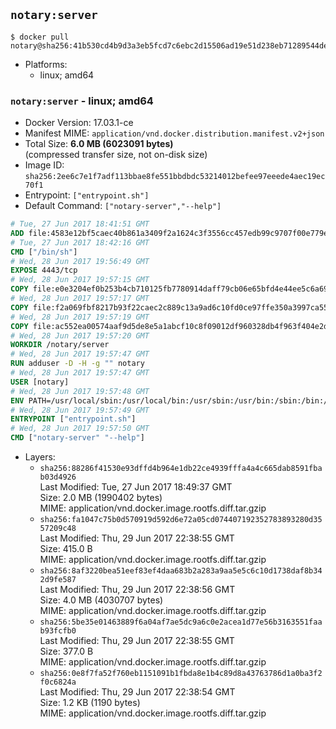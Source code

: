 ## `notary:server`

```console
$ docker pull notary@sha256:41b530cd4b9d3a3eb5fcd7c6ebc2d15506ad19e51d238eb71289544de8b122a5
```

-	Platforms:
	-	linux; amd64

### `notary:server` - linux; amd64

-	Docker Version: 17.03.1-ce
-	Manifest MIME: `application/vnd.docker.distribution.manifest.v2+json`
-	Total Size: **6.0 MB (6023091 bytes)**  
	(compressed transfer size, not on-disk size)
-	Image ID: `sha256:2ee6c7e1f7adf113bbae8fe551bbdbdc53214012befee97eeede4aec19ec70f1`
-	Entrypoint: `["entrypoint.sh"]`
-	Default Command: `["notary-server","--help"]`

```dockerfile
# Tue, 27 Jun 2017 18:41:51 GMT
ADD file:4583e12bf5caec40b861a3409f2a1624c3f3556cc457edb99c9707f00e779e45 in / 
# Tue, 27 Jun 2017 18:42:16 GMT
CMD ["/bin/sh"]
# Wed, 28 Jun 2017 19:56:49 GMT
EXPOSE 4443/tcp
# Wed, 28 Jun 2017 19:57:15 GMT
COPY file:e0e3204ef0b253b4cb710125fb7780914daff79cb06e65bfd4e44ee5c6a69a75 in /notary/server/ 
# Wed, 28 Jun 2017 19:57:17 GMT
COPY file:f2a069fbf8217b93f22caec2c889c13a9ad6c10fd0ce97ffe350a3997ca55804 in /notary/server/ 
# Wed, 28 Jun 2017 19:57:19 GMT
COPY file:ac552ea00574aaf9d5de8e5a1abcf10c8f09012df960328db4f963f404e2d409 in /notary/server/ 
# Wed, 28 Jun 2017 19:57:20 GMT
WORKDIR /notary/server
# Wed, 28 Jun 2017 19:57:47 GMT
RUN adduser -D -H -g "" notary
# Wed, 28 Jun 2017 19:57:47 GMT
USER [notary]
# Wed, 28 Jun 2017 19:57:48 GMT
ENV PATH=/usr/local/sbin:/usr/local/bin:/usr/sbin:/usr/bin:/sbin:/bin:/notary/server
# Wed, 28 Jun 2017 19:57:49 GMT
ENTRYPOINT ["entrypoint.sh"]
# Wed, 28 Jun 2017 19:57:50 GMT
CMD ["notary-server" "--help"]
```

-	Layers:
	-	`sha256:88286f41530e93dffd4b964e1db22ce4939fffa4a4c665dab8591fbab03d4926`  
		Last Modified: Tue, 27 Jun 2017 18:49:37 GMT  
		Size: 2.0 MB (1990402 bytes)  
		MIME: application/vnd.docker.image.rootfs.diff.tar.gzip
	-	`sha256:fa1047c75b0d570919d592d6e72a05cd074407192352783893280d3557209c48`  
		Last Modified: Thu, 29 Jun 2017 22:38:55 GMT  
		Size: 415.0 B  
		MIME: application/vnd.docker.image.rootfs.diff.tar.gzip
	-	`sha256:8af3220bea51eef83ef4daa683b2a283a9aa5e5c6c10d1738daf8b342d9fe587`  
		Last Modified: Thu, 29 Jun 2017 22:38:56 GMT  
		Size: 4.0 MB (4030707 bytes)  
		MIME: application/vnd.docker.image.rootfs.diff.tar.gzip
	-	`sha256:5be35e01463889f6a04af7ae5dc9a6c0e2acea1d77e56b3163551faab93fcfb0`  
		Last Modified: Thu, 29 Jun 2017 22:38:55 GMT  
		Size: 377.0 B  
		MIME: application/vnd.docker.image.rootfs.diff.tar.gzip
	-	`sha256:0e8f7fa52f760eb1151091b1fbda8e1b4c89d8a43763786d1a0ba3f2f0c6824a`  
		Last Modified: Thu, 29 Jun 2017 22:38:54 GMT  
		Size: 1.2 KB (1190 bytes)  
		MIME: application/vnd.docker.image.rootfs.diff.tar.gzip
